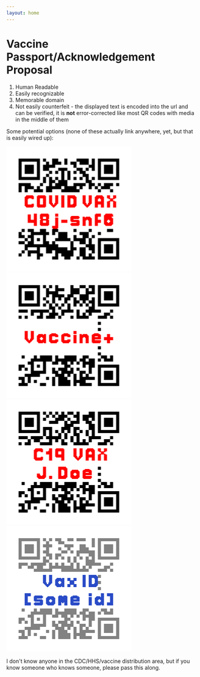 ```yaml
---
layout: home
---
```


# Vaccine Passport/Acknowledgement Proposal

1. Human Readable
2. Easily recognizable
3. Memorable domain
4. Not easily counterfeit - the displayed text is encoded into the url and can be verified, it is **not** error-corrected like most QR codes with media in the middle of them 

Some potential options (none of these actually link anywhere, yet, but that is easily wired up):

![](assets/output.png)
![](assets/output1.png)
![](assets/output2.png)
![](assets/output3.png)

I don't know anyone in the CDC/HHS/vaccine distribution area, but if you know someone who knows someone, please pass this along.